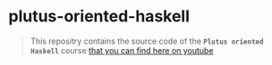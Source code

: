 # plutus-oriented-haskell

> This repositry contains the source code of the **```Plutus oriented Haskell```** course [that you can find here on youtube](https://www.youtube.com/playlist?list=PLckjwRWdD3JToFKE3qzVEI-VhbzVnoJui)
